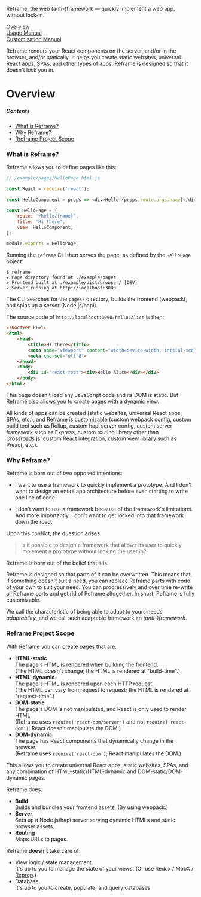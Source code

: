 <!---






    WARNING, READ THIS.
    This is a computed file. Do not edit.
    Edit `/docs/overview.template.md` instead.












    WARNING, READ THIS.
    This is a computed file. Do not edit.
    Edit `/docs/overview.template.md` instead.












    WARNING, READ THIS.
    This is a computed file. Do not edit.
    Edit `/docs/overview.template.md` instead.












    WARNING, READ THIS.
    This is a computed file. Do not edit.
    Edit `/docs/overview.template.md` instead.












    WARNING, READ THIS.
    This is a computed file. Do not edit.
    Edit `/docs/overview.template.md` instead.






-->
Reframe, the web (anti-)framework &mdash; quickly implement a web app, without lock-in.

[Overview](/../../)<br/>
[Usage Manual](/docs/usage-manual.md)<br/>
[Customization Manual](/docs/customization-manual.md)

Reframe renders your React components on the server, and/or in the browser, and/or statically.
It helps you create static websites, universal React apps, SPAs, and other types of apps.
Reframe is designed so that it doesn't lock you in.

# Overview

##### Contents

 - [What is Reframe?](#what-is-reframe)
 - [Why Reframe?](#why-reframe)
 - [Rreframe Project Scope](#reframe-project-scope)


### What is Reframe?

Reframe allows you to define pages like this:

~~~js
// /example/pages/HelloPage.html.js

const React = require('react');

const HelloComponent = props => <div>Hello {props.route.args.name}</div>;

const HelloPage = {
    route: '/hello/{name}',
    title: 'Hi there',
    view: HelloComponent,
};

module.exports = HelloPage;
~~~

Running the `reframe` CLI then serves the page, as defined by the `HelloPage` object.

~~~shell
$ reframe
✔ Page directory found at ./example/pages
✔ Frontend built at ./example/dist/browser/ [DEV]
✔ Server running at http://localhost:3000
~~~

The CLI searches for the `pages/` directory, builds the frontend (webpack), and spins up a server (Node.js/hapi).

The source code of `http://localhost:3000/hello/Alice` is then:

~~~html
<!DOCTYPE html>
<html>
    <head>
        <title>Hi there</title>
        <meta name="viewport" content="width=device-width, initial-scale=1, maximum-scale=1">
        <meta charset="utf-8">
    </head>
    <body>
        <div id="react-root"><div>Hello Alice</div></div>
    </body>
</html>
~~~

This page doesn't load any JavaScript code and its DOM is static.
But Reframe also allows you to create pages with a dynamic view.

All kinds of apps can be created (static websites, universal React apps, SPAs, etc.),
and Reframe is customizable
(custom webpack config, custom build tool such as Rollup, custom hapi server config, custom server framework such as Express, custom routing library other than Crossroads.js, custom React integration, custom view library such as Preact, etc.).


### Why Reframe?

Reframe is born out of two opposed intentions:

 - I want to use a framework to quickly implement a prototype.
   And I don't want to design an entire app architecture before even starting to write one line of code.

 - I don't want to use a framework because of the framework's limitations.
   And more importantly, I don't want to get locked into that framework down the road.

Upon this conflict, the question arises

 > Is it possible to design a framework that allows its user to quickly implement a prototype without locking the user in?

Reframe is born out of the belief that it is.

Reframe is designed so that parts of it can be overwritten.
This means that, if something doesn't suit a need, you can replace Reframe parts with code of your own to suit your need.
You can progressively and over time re-write all Reframe parts and get rid of Reframe altogether.
In short, Reframe is fully customizable.

We call the characteristic of being able to adapt to yours needs *adaptability*,
and we call such adaptable framework an *(anti-)framework*.



### Reframe Project Scope

With Reframe you can create pages that are:

 - **HTML-static**
   <br/>
   The page's HTML is rendered when building the frontend.
   <br/>
   (The HTML doesn't change; the HTML is rendered at "build-time".)
 - **HTML-dynamic**
   <br/>
   The page's HTML is rendered upon each HTTP request.
   <br/>
   (The HTML can vary from request to request; the HTML is rendered at "request-time".)
 - **DOM-static**
   <br/>
   The page's DOM is not manipulated, and React is only used to render HTML.
   <br/>
   (Reframe uses `require('react-dom/server')` and not `require('react-dom')`; React doesn't manipulate the DOM.)
 - **DOM-dynamic**
   <br/>
   The page has React components that dynamically change in the browser.
   <br/>
   (Reframe uses `require('react-dom')`; React manipulates the DOM.)

This allows you to create
universal React apps,
static websites,
SPAs, and any combination of HTML-static/HTML-dynamic and DOM-static/DOM-dynamic pages.

Reframe does:

 - **Build**
   <br/>
   Builds and bundles your frontend assets. (By using webpack.)
 - **Server**
   <br/>
   Sets up a Node.js/hapi server serving dynamic HTMLs and static browser assets.
 - **Routing**
   <br/>
   Maps URLs to pages.

Reframe **doesn't** take care of:

 - View logic / state management.
   <br/>
   It's up to you to manage the state of your views. (Or use Redux / MobX / [Reprop](https://github.com/brillout/reprop).)
 - Database.
   <br/>
   It's up to you to create, populate, and query databases.

<!---






    WARNING, READ THIS.
    This is a computed file. Do not edit.
    Edit `/docs/overview.template.md` instead.












    WARNING, READ THIS.
    This is a computed file. Do not edit.
    Edit `/docs/overview.template.md` instead.












    WARNING, READ THIS.
    This is a computed file. Do not edit.
    Edit `/docs/overview.template.md` instead.












    WARNING, READ THIS.
    This is a computed file. Do not edit.
    Edit `/docs/overview.template.md` instead.












    WARNING, READ THIS.
    This is a computed file. Do not edit.
    Edit `/docs/overview.template.md` instead.






-->
